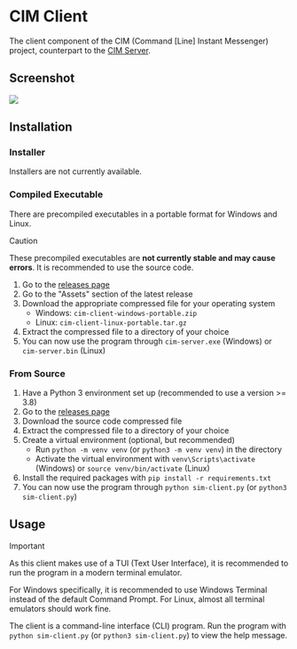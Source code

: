 # CIM Client
The client component of the CIM (Command [Line] Instant Messenger) project, counterpart to the [CIM Server](https://github.com/TheodoreHua/cim-server).

## Screenshot
![](https://s3.theodorehua.dev/33a85cf7-3ac0-468a-8a90-d971b5cc4c42.png)

## Installation
### Installer
Installers are not currently available.

### Compiled Executable
There are precompiled executables in a portable format for Windows and Linux. 

> [!CAUTION]
> 
> These precompiled executables are **not currently stable and may cause errors**. It is recommended to use the source code.

1. Go to the [releases page](https://github.com/TheodoreHua/cim-server/releases)
2. Go to the "Assets" section of the latest release
3. Download the appropriate compressed file for your operating system
    - Windows: `cim-client-windows-portable.zip`
    - Linux: `cim-client-linux-portable.tar.gz`
4. Extract the compressed file to a directory of your choice
5. You can now use the program through `cim-server.exe` (Windows) or `cim-server.bin` (Linux)

### From Source
1. Have a Python 3 environment set up (recommended to use a version >= 3.8)
2. Go to the [releases page](https://github.com/TheodoreHua/cim-server/releases)
3. Download the source code compressed file
4. Extract the compressed file to a directory of your choice
5. Create a virtual environment (optional, but recommended)
    - Run `python -m venv venv` (or `python3 -m venv venv`) in the directory
    - Activate the virtual environment with `venv\Scripts\activate` (Windows) or `source venv/bin/activate` (Linux)
6. Install the required packages with `pip install -r requirements.txt`
7. You can now use the program through `python sim-client.py` (or `python3 sim-client.py`)

## Usage
> [!IMPORTANT]
> 
> As this client makes use of a TUI (Text User Interface), it is recommended to run the program in a modern terminal emulator.
> 
> For Windows specifically, it is recommended to use Windows Terminal instead of the default Command Prompt. For Linux, almost all terminal emulators should work fine.

The client is a command-line interface (CLI) program. Run the program with `python sim-client.py` (or `python3 sim-client.py`) to view the help message.
